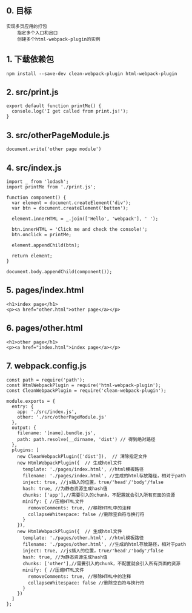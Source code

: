 ## 0. 目标
    实现多页应用的打包
        指定多个入口和出口
        创建多个html-webpack-plugin的实例
    
## 1. 下载依赖包
    npm install --save-dev clean-webpack-plugin html-webpack-plugin

## 2. src/print.js
    export default function printMe() {
      console.log('I get called from print.js!');
    }
## 3. src/otherPageModule.js
    document.write('other page module')
    
## 4. src/index.js
    import _ from 'lodash';
    import printMe from './print.js';
    
    function component() {
      var element = document.createElement('div');
      var btn = document.createElement('button');
    
      element.innerHTML = _.join(['Hello', 'webpack'], ' ');
    
      btn.innerHTML = 'Click me and check the console!';
      btn.onclick = printMe;
    
      element.appendChild(btn);
    
      return element;
    }
    
    document.body.appendChild(component());

## 5. pages/index.html
    <h1>index page</h1>
    <p><a href="other.html">other page</a></p>
    
## 6. pages/other.html
    <h1>other page</h1>
    <p><a href="index.html">index page</a></p>
    
## 7. webpack.config.js
    const path = require('path');
    const HtmlWebpackPlugin = require('html-webpack-plugin');
    const CleanWebpackPlugin = require('clean-webpack-plugin');
    
    module.exports = {
      entry: {
        app: './src/index.js',
        other: './src/otherPageModule.js'
      },
      output: {
        filename: '[name].bundle.js',
        path: path.resolve(__dirname, 'dist') // 得到绝对路径
      },
      plugins: [
        new CleanWebpackPlugin(['dist']),  // 清除指定文件
        new HtmlWebpackPlugin({  // 生成html文件
          template: './pages/index.html', //html模板路径
          filename: './pages/index.html', //生成的html存放路径，相对于path
          inject: true, //js插入的位置，true/'head'/'body'/false
          hash: true, //为静态资源生成hash值
          chunks: ['app'],//需要引入的chunk，不配置就会引入所有页面的资源
          minify: { //压缩HTML文件
            removeComments: true, //移除HTML中的注释
            collapseWhitespace: false //删除空白符与换行符
          }
        }),
        new HtmlWebpackPlugin({  // 生成html文件
          template: './pages/other.html', //html模板路径
          filename: './pages/other.html', //生成的html存放路径，相对于path
          inject: true, //js插入的位置，true/'head'/'body'/false
          hash: true, //为静态资源生成hash值
          chunks: ['other'],//需要引入的chunk，不配置就会引入所有页面的资源
          minify: { //压缩HTML文件
            removeComments: true, //移除HTML中的注释
            collapseWhitespace: false //删除空白符与换行符
          }
        })
      ]
    };